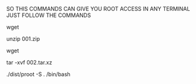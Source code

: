 SO THIS COMMANDS CAN GIVE YOU ROOT ACCESS IN ANY TERMINAL JUST FOLLOW THE COMMANDS

wget 

unzip 001.zip

wget

tar -xvf 002.tar.xz

./dist/proot -S . /bin/bash

